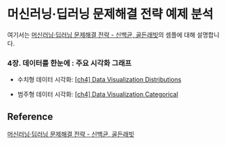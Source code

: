 # 머신러닝·딥러닝 문제해결 전략 예제 분석

여기서는 [머신러닝·딥러닝 문제해결 전략 - 신백균, 골든래빗](https://github.com/BaekKyunShin/musthave_mldl_problem_solving_strategy)의 셈플에 대해 설명합니다. 

### 4장. 데이터를 한눈에 : 주요 시각화 그래프

 * 수치형 데이터 시각화: [[ch4] Data Visualization Distributions](https://github.com/kyopark2014/ML-Algorithms/blob/main/ml-stragegy/src/ch4-data-visualization-distributions.ipynb)

 * 범주형 데이터 시각화: [[ch4] Data Visualization Categorical](https://github.com/kyopark2014/ML-Algorithms/blob/main/ml-stragegy/src/ch4-data-visualization-categorical.ipynb)



## Reference

[머신러닝·딥러닝 문제해결 전략 - 신백균, 골든래빗](https://github.com/BaekKyunShin/musthave_mldl_problem_solving_strategy)
